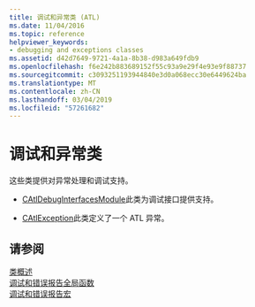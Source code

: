```yaml
---
title: 调试和异常类 (ATL)
ms.date: 11/04/2016
ms.topic: reference
helpviewer_keywords:
- debugging and exceptions classes
ms.assetid: d42d7649-9721-4a1a-8b38-d983a649fdb9
ms.openlocfilehash: f6e242b883689152f55c93a9e29f4e93e9f88737
ms.sourcegitcommit: c3093251193944840e3d0a068ecc30e6449624ba
ms.translationtype: MT
ms.contentlocale: zh-CN
ms.lasthandoff: 03/04/2019
ms.locfileid: "57261682"
---
```

# <a name="debugging-and-exceptions-classes"></a>调试和异常类

这些类提供对异常处理和调试支持。

- [CAtlDebugInterfacesModule](../atl/reference/catldebuginterfacesmodule-class.md)此类为调试接口提供支持。

- [CAtlException](../atl/reference/catlexception-class.md)此类定义了一个 ATL 异常。

## <a name="see-also"></a>请参阅

[类概述](../atl/atl-class-overview.md)<br/>
[调试和错误报告全局函数](../atl/reference/debugging-and-error-reporting-global-functions.md)<br/>
[调试和错误报告宏](../atl/reference/debugging-and-error-reporting-macros.md)
